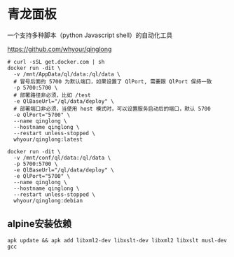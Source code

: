 # 青龙面板
一个支持多种脚本（python Javascript shell）的自动化工具

https://github.com/whyour/qinglong

``` shell
# curl -sSL get.docker.com | sh
docker run -dit \
  -v /mnt/AppData/ql/data:/ql/data \
  # 冒号后面的 5700 为默认端口，如果设置了 QlPort, 需要跟 QlPort 保持一致
  -p 5700:5700 \
  # 部署路径非必须，比如 /test
  -e QlBaseUrl="/ql/data/deploy" \
  # 部署端口非必须，当使用 host 模式时，可以设置服务启动后的端口，默认 5700
  -e QlPort="5700" \
  --name qinglong \
  --hostname qinglong \
  --restart unless-stopped \
  whyour/qinglong:latest
```

``` shell
docker run -dit \
  -v /mnt/conf/ql/data:/ql/data \
  -p 5700:5700 \
  -e QlBaseUrl="/ql/data/deploy" \
  -e QlPort="5700" \
  --name qinglong \
  --hostname qinglong \
  --restart unless-stopped \
  whyour/qinglong:debian
 ```
 
 
 
## alpine安装依赖
 ``` shell
 apk update && apk add libxml2-dev libxslt-dev libxml2 libxslt musl-dev gcc
 
 
 ```
